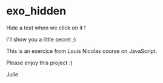 # exo_hidden
Hide a text when we click on it !

I'll show you a little secret ;)

This is an exercice from Louis Nicolas course on JavaScript.

Please enjoy this project :) 

Julie